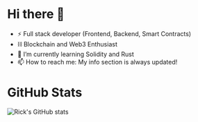 # Hi there 👋

<!--
**metalboyrick/metalboyrick** is a ✨ _special_ ✨ repository because its `README.md` (this file) appears on your GitHub profile.

Here are some ideas to get you started:

- 🔭 I’m currently working on ...
- 🌱 I’m currently learning ...
- 👯 I’m looking to collaborate on ...
- 🤔 I’m looking for help with ...
- 💬 Ask me about ...
- 📫 How to reach me: ...
- 😄 Pronouns: ...
- ⚡ Fun fact: ...
-->
- ⚡ Full stack developer (Frontend, Backend, Smart Contracts)
- ⛓️ Blockchain and Web3 Enthusiast
- 🌱 I’m currently learning Solidity and Rust
- 📫 How to reach me: My info section is always updated!

# GitHub Stats

![Rick's GitHub stats](https://github-readme-stats.vercel.app/api?username=metalboyrick&count_private=true&show_icons=true&theme=onedark)
